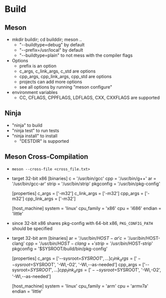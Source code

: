 # Build

## Meson

 - mkdir buildir; cd builddir; meson ..
   - "--buildtype=debug" by default
   - "--prefix=/usr/local" by default
   - "--buildtype=plain" to not mess with the compiler flags
 - Options
   - prefix is an option
   - c_args, c_link_args, c_std are options
   - cpp_args, cpp_link_args, cpp_std are options
   - projects can add more options
   - see all options by running "meson configure"
 - environment variables
   - CC, CFLAGS, CPPFLAGS, LDFLAGS, CXX, CXXFLAGS are supported

## Ninja

 - "ninja" to build
 - "ninja test" to run tests
 - "ninja install" to install
   - "DESTDIR" is supported

## Meson Cross-Compilation

 - `meson --cross-file <cross_file.txt>`
 - target 32-bit x86
    [binaries]
    c = '/usr/bin/gcc'
    cpp = '/usr/bin/g++'
    ar = '/usr/bin/gcc-ar'
    strip = '/usr/bin/strip'
    pkgconfig = '/usr/bin/pkg-config'
    
    [properties]
    c_args = ['-m32']
    c_link_args = ['-m32']
    cpp_args = ['-m32']
    cpp_link_args = ['-m32']
    
    [host_machine]
    system = 'linux'
    cpu_family = 'x86'
    cpu = 'i686'
    endian = 'little'
 - since 32-bit x86 shares pkg-config with 64-bit x86, `PKG_CONFIG_PATH`
   should be specified
 - target 32-bit arm
    [binaries]
    ar = '/usr/bin/$HOST-ar'
    c = '/usr/bin/$HOST-clang'
    cpp = '/usr/bin/$HOST-clang++'
    strip = '/usr/bin/$HOST-strip'
    pkgconfig = '$SYSROOT/build/bin/pkg-config'
    
    [properties]
    c_args = ['--sysroot=$SYSROOT', ...]
    c_link_args = ['--sysroot=$SYSROOT', '-Wl,-O2', '-Wl,--as-needed']
    cpp_args = ['--sysroot=$SYSROOT', ...]
    cpp_link_args = ['--sysroot=$SYSROOT', '-Wl,-O2', '-Wl,--as-needed']
    
    [host_machine]
    system = 'linux'
    cpu_family = 'arm'
    cpu = 'armv7a'
    endian = 'little'
